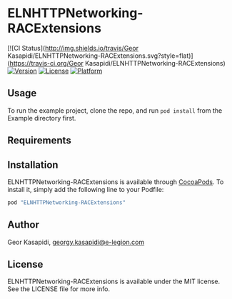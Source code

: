 # ELNHTTPNetworking-RACExtensions

[![CI Status](http://img.shields.io/travis/Geor Kasapidi/ELNHTTPNetworking-RACExtensions.svg?style=flat)](https://travis-ci.org/Geor Kasapidi/ELNHTTPNetworking-RACExtensions)
[![Version](https://img.shields.io/cocoapods/v/ELNHTTPNetworking-RACExtensions.svg?style=flat)](http://cocoapods.org/pods/ELNHTTPNetworking-RACExtensions)
[![License](https://img.shields.io/cocoapods/l/ELNHTTPNetworking-RACExtensions.svg?style=flat)](http://cocoapods.org/pods/ELNHTTPNetworking-RACExtensions)
[![Platform](https://img.shields.io/cocoapods/p/ELNHTTPNetworking-RACExtensions.svg?style=flat)](http://cocoapods.org/pods/ELNHTTPNetworking-RACExtensions)

## Usage

To run the example project, clone the repo, and run `pod install` from the Example directory first.

## Requirements

## Installation

ELNHTTPNetworking-RACExtensions is available through [CocoaPods](http://cocoapods.org). To install
it, simply add the following line to your Podfile:

```ruby
pod "ELNHTTPNetworking-RACExtensions"
```

## Author

Geor Kasapidi, georgy.kasapidi@e-legion.com

## License

ELNHTTPNetworking-RACExtensions is available under the MIT license. See the LICENSE file for more info.
